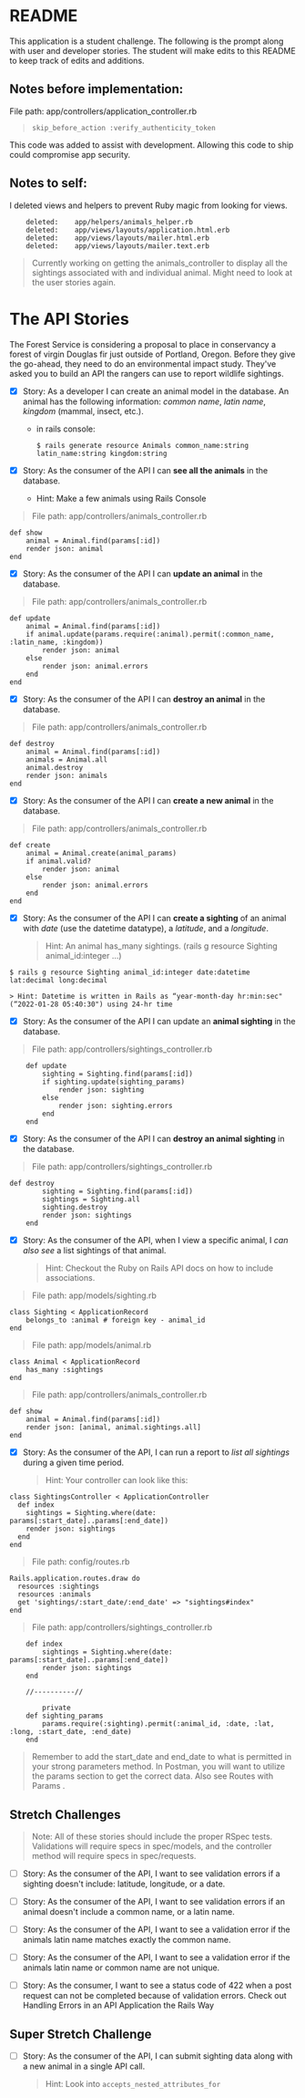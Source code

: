 # README
This application is a student challenge. The following is the prompt along with user and developer stories. The student will make edits to this README to keep track of edits and additions.

## Notes before implementation:

File path: app/controllers/application_controller.rb
 
 > `skip_before_action :verify_authenticity_token`
 
 This code was added to assist with development. Allowing this code to ship could compromise app security.

## Notes to self:

I deleted views and helpers to prevent Ruby magic from looking for views.

```
	deleted:    app/helpers/animals_helper.rb
	deleted:    app/views/layouts/application.html.erb
	deleted:    app/views/layouts/mailer.html.erb
	deleted:    app/views/layouts/mailer.text.erb
```

> Currently working on getting the animals_controller to display all the sightings associated with and individual animal. Might need to look at the user stories again.

# The API Stories

The Forest Service is considering a proposal to place in conservancy a forest of virgin Douglas fir just outside of Portland, Oregon. Before they give the go-ahead, they need to do an environmental impact study. They've asked you to build an API the rangers can use to report wildlife sightings.

- [x] Story: As a developer I can create an animal model in the database. An animal has the following information: *common name*, *latin name*, *kingdom* (mammal, insect, etc.).

    - in rails console:

        ```
        $ rails generate resource Animals common_name:string latin_name:string kingdom:string
        ```

- [x] Story: As the consumer of the API I can **see all the animals** in the database.
    - Hint: Make a few animals using Rails Console

> File path: app/controllers/animals_controller.rb
```
def show
    animal = Animal.find(params[:id])
    render json: animal
end
```

- [x] Story: As the consumer of the API I can **update an animal** in the database.

> File path: app/controllers/animals_controller.rb
```
def update
    animal = Animal.find(params[:id])
    if animal.update(params.require(:animal).permit(:common_name, :latin_name, :kingdom))
        render json: animal
    else
        render json: animal.errors
    end
end
```

- [x] Story: As the consumer of the API I can **destroy an animal** in the database.

> File path: app/controllers/animals_controller.rb
```
def destroy
    animal = Animal.find(params[:id])
    animals = Animal.all
    animal.destroy
    render json: animals
end
```

- [x] Story: As the consumer of the API I can **create a new animal** in the database.

> File path: app/controllers/animals_controller.rb
```
def create
    animal = Animal.create(animal_params)
    if animal.valid? 
        render json: animal
    else
        render json: animal.errors
    end
end
```

- [x] Story: As the consumer of the API I can **create a sighting** of an animal with *date* (use the datetime datatype), a *latitude*, and a *longitude*.
    > Hint: An animal has_many sightings. (rails g resource Sighting animal_id:integer ...)

`$ rails g resource Sighting animal_id:integer date:datetime lat:decimal long:decimal`
    

    > Hint: Datetime is written in Rails as “year-month-day hr:min:sec" (“2022-01-28 05:40:30") using 24-hr time


- [x] Story: As the consumer of the API I can update an **animal sighting** in the database.

> File path: app/controllers/sightings_controller.rb
```
    def update
        sighting = Sighting.find(params[:id])
        if sighting.update(sighting_params)
            render json: sighting
        else
            render json: sighting.errors
        end
    end
```

- [x] Story: As the consumer of the API I can **destroy an animal sighting** in the database.

> File path: app/controllers/sightings_controller.rb
```
def destroy
        sighting = Sighting.find(params[:id])
        sightings = Sighting.all
        sighting.destroy
        render json: sightings
    end
```

- [x] Story: As the consumer of the API, when I view a specific animal, I *can also see* a list sightings of that animal.
    > Hint: Checkout the Ruby on Rails API docs on how to include associations.

> File path: app/models/sighting.rb
```
class Sighting < ApplicationRecord
    belongs_to :animal # foreign key - animal_id
end
```

> File path: app/models/animal.rb
```
class Animal < ApplicationRecord
    has_many :sightings
end
```

> File path: app/controllers/animals_controller.rb
```
def show
    animal = Animal.find(params[:id])
    render json: [animal, animal.sightings.all]
end
```

- [x] Story: As the consumer of the API, I can run a report to *list all sightings* during a given time period.
    > Hint: Your controller can look like this:
```
class SightingsController < ApplicationController
  def index
    sightings = Sighting.where(date: params[:start_date]..params[:end_date])
    render json: sightings
  end
end
```
> File path: config/routes.rb
```
Rails.application.routes.draw do
  resources :sightings
  resources :animals
  get 'sightings/:start_date/:end_date' => "sightings#index"
end
```

> File path: app/controllers/sightings_controller.rb
```
    def index
        sightings = Sighting.where(date: params[:start_date]..params[:end_date])
        render json: sightings
    end
    
    //----------//

        private
    def sighting_params
        params.require(:sighting).permit(:animal_id, :date, :lat, :long, :start_date, :end_date)
    end
```

> Remember to add the start_date and end_date to what is permitted in your strong parameters method. In Postman, you will want to utilize the params section to get the correct data. Also see Routes with Params .

## Stretch Challenges
> Note: All of these stories should include the proper RSpec tests. Validations will require specs in spec/models, and the controller method will require specs in spec/requests.

- [ ] Story: As the consumer of the API, I want to see validation errors if a sighting doesn't include: latitude, longitude, or a date.

- [ ] Story: As the consumer of the API, I want to see validation errors if an animal doesn't include a common name, or a latin name.

- [ ] Story: As the consumer of the API, I want to see a validation error if the animals latin name matches exactly the common name.

- [ ] Story: As the consumer of the API, I want to see a validation error if the animals latin name or common name are not unique.

- [ ] Story: As the consumer, I want to see a status code of 422 when a post request can not be completed because of validation errors.
Check out Handling Errors in an API Application the Rails Way

## Super Stretch Challenge

- [ ] Story: As the consumer of the API, I can submit sighting data along with a new animal in a single API call.
    > Hint: Look into `accepts_nested_attributes_for`